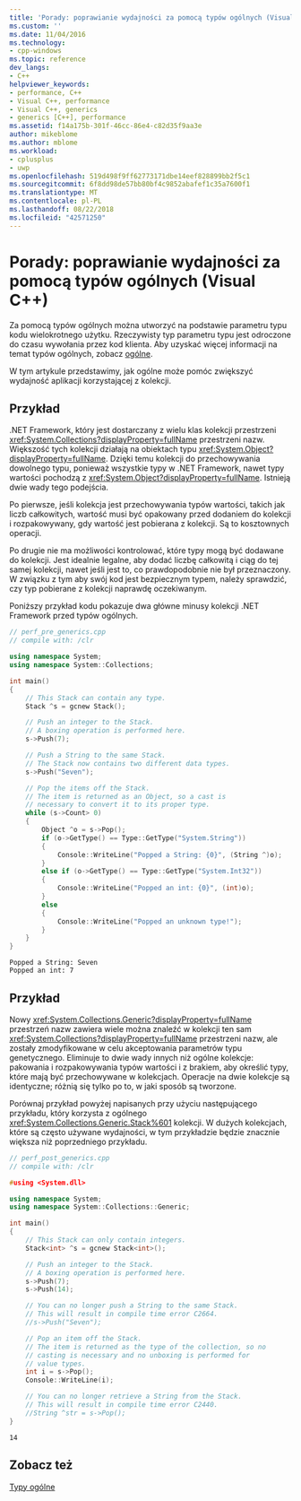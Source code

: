 ```yaml
---
title: 'Porady: poprawianie wydajności za pomocą typów ogólnych (Visual C++) | Dokumentacja firmy Microsoft'
ms.custom: ''
ms.date: 11/04/2016
ms.technology:
- cpp-windows
ms.topic: reference
dev_langs:
- C++
helpviewer_keywords:
- performance, C++
- Visual C++, performance
- Visual C++, generics
- generics [C++], performance
ms.assetid: f14a175b-301f-46cc-86e4-c82d35f9aa3e
author: mikeblome
ms.author: mblome
ms.workload:
- cplusplus
- uwp
ms.openlocfilehash: 519d498f9ff62773171dbe14eef828899bb2f5c1
ms.sourcegitcommit: 6f8dd98de57bb80bf4c9852abafef1c35a7600f1
ms.translationtype: MT
ms.contentlocale: pl-PL
ms.lasthandoff: 08/22/2018
ms.locfileid: "42571250"
---
```

# <a name="how-to-improve-performance-with-generics-visual-c"></a>Porady: poprawianie wydajności za pomocą typów ogólnych (Visual C++)

Za pomocą typów ogólnych można utworzyć na podstawie parametru typu kodu wielokrotnego użytku. Rzeczywisty typ parametru typu jest odroczone do czasu wywołania przez kod klienta. Aby uzyskać więcej informacji na temat typów ogólnych, zobacz [ogólne](../windows/generics-cpp-component-extensions.md).

W tym artykule przedstawimy, jak ogólne może pomóc zwiększyć wydajność aplikacji korzystającej z kolekcji.

## <a name="example"></a>Przykład

.NET Framework, który jest dostarczany z wielu klas kolekcji przestrzeni <xref:System.Collections?displayProperty=fullName> przestrzeni nazw. Większość tych kolekcji działają na obiektach typu <xref:System.Object?displayProperty=fullName>. Dzięki temu kolekcji do przechowywania dowolnego typu, ponieważ wszystkie typy w .NET Framework, nawet typy wartości pochodzą z <xref:System.Object?displayProperty=fullName>. Istnieją dwie wady tego podejścia.

Po pierwsze, jeśli kolekcja jest przechowywania typów wartości, takich jak liczb całkowitych, wartość musi być opakowany przed dodaniem do kolekcji i rozpakowywany, gdy wartość jest pobierana z kolekcji. Są to kosztownych operacji.

Po drugie nie ma możliwości kontrolować, które typy mogą być dodawane do kolekcji. Jest idealnie legalne, aby dodać liczbę całkowitą i ciąg do tej samej kolekcji, nawet jeśli jest to, co prawdopodobnie nie był przeznaczony. W związku z tym aby swój kod jest bezpiecznym typem, należy sprawdzić, czy typ pobierane z kolekcji naprawdę oczekiwanym.

Poniższy przykład kodu pokazuje dwa główne minusy kolekcji .NET Framework przed typów ogólnych.

```cpp
// perf_pre_generics.cpp
// compile with: /clr

using namespace System;
using namespace System::Collections;

int main()  
{
    // This Stack can contain any type.
    Stack ^s = gcnew Stack();

    // Push an integer to the Stack.
    // A boxing operation is performed here.
    s->Push(7);

    // Push a String to the same Stack.
    // The Stack now contains two different data types.
    s->Push("Seven");

    // Pop the items off the Stack.
    // The item is returned as an Object, so a cast is
    // necessary to convert it to its proper type.
    while (s->Count> 0)  
    {
        Object ^o = s->Pop();
        if (o->GetType() == Type::GetType("System.String"))  
        {
            Console::WriteLine("Popped a String: {0}", (String ^)o);
        }
        else if (o->GetType() == Type::GetType("System.Int32"))  
        {
            Console::WriteLine("Popped an int: {0}", (int)o);
        }
        else
        {
            Console::WriteLine("Popped an unknown type!");
        }
    }
}
```

```Output
Popped a String: Seven
Popped an int: 7
```

## <a name="example"></a>Przykład

Nowy <xref:System.Collections.Generic?displayProperty=fullName> przestrzeń nazw zawiera wiele można znaleźć w kolekcji ten sam <xref:System.Collections?displayProperty=fullName> przestrzeni nazw, ale zostały zmodyfikowane w celu akceptowania parametrów typu genetycznego. Eliminuje to dwie wady innych niż ogólne kolekcje: pakowania i rozpakowywania typów wartości i z brakiem, aby określić typy, które mają być przechowywane w kolekcjach. Operacje na dwie kolekcje są identyczne; różnią się tylko po to, w jaki sposób są tworzone.

Porównaj przykład powyżej napisanych przy użyciu następującego przykładu, który korzysta z ogólnego <xref:System.Collections.Generic.Stack%601> kolekcji. W dużych kolekcjach, które są często używane wydajności, w tym przykładzie będzie znacznie większa niż poprzedniego przykładu.

```cpp
// perf_post_generics.cpp
// compile with: /clr

#using <System.dll>

using namespace System;
using namespace System::Collections::Generic;

int main()  
{
    // This Stack can only contain integers.
    Stack<int> ^s = gcnew Stack<int>();

    // Push an integer to the Stack.
    // A boxing operation is performed here.
    s->Push(7);
    s->Push(14);

    // You can no longer push a String to the same Stack.
    // This will result in compile time error C2664.
    //s->Push("Seven");

    // Pop an item off the Stack.
    // The item is returned as the type of the collection, so no
    // casting is necessary and no unboxing is performed for
    // value types.
    int i = s->Pop();
    Console::WriteLine(i);

    // You can no longer retrieve a String from the Stack.
    // This will result in compile time error C2440.
    //String ^str = s->Pop();
}
```

```Output
14
```

## <a name="see-also"></a>Zobacz też

[Typy ogólne](../windows/generics-cpp-component-extensions.md)